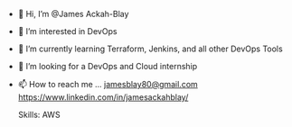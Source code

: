 - 👋 Hi, I’m @James Ackah-Blay
- 👀 I’m interested in DevOps
- 🌱 I’m currently learning Terraform, Jenkins, and all other DevOps Tools
- 💞️ I’m looking for a DevOps and Cloud internship 
- 📫 How to reach me ... jamesblay80@gmail.com  https://www.linkedin.com/in/jamesackahblay/

  Skills: AWS 
  

<!---
DalijayTechHub/DalijayTechHub is a ✨ special ✨ repository because its `README.md` (this file) appears on your GitHub profile.
You can click the Preview link to take a look at your changes.
--->
